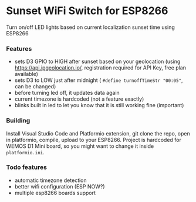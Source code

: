 # Sunset WiFi Switch for ESP8266
Turn on/off LED lights based on current localization sunset time using ESP8266

### Features

- sets D3 GPIO to HIGH after sunset based on your geolocation (using https://api.ipgeolocation.io/, registration required for API Key, free plan available)
- sets D3 to LOW just after midnight ( `#define turnoffTimeStr "00:05"`, can be changed)
- before turning led off, it updates data again
- current timezone is hardcoded (not a feature exactly)
- blinks built in led to let you know that it is still working fine (important)

### Building
Install Visual Studio Code and Platformio extension, git clone the repo, open in platformio, compile, upload to your ESP8266. Project is hardcoded for WEMOS D1 Mini board, so you might want to change it inside `platformio.ini`.
### Todo features
- automatic timezone detection
- better wifi configuration (ESP NOW?)
- multiple esp8266 boards support

